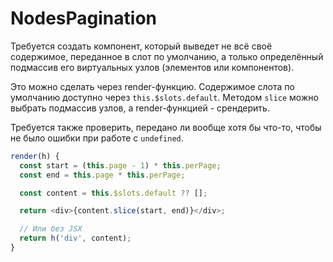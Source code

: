 # NodesPagination

Требуется создать компонент, который выведет не всё своё содержимое, переданное в слот по умолчанию, а только определённый подмассив его виртуальных узлов (элементов или компонентов).

Это можно сделать через render-функцию. Содержимое слота по умолчанию доступно через `this.$slots.default`. Методом `slice` можно выбрать подмассив узлов, а render-функцией - срендерить.

Требуется также проверить, передано ли вообще хотя бы что-то, чтобы не было ошибки при работе с `undefined`.

```javascript
render(h) {
  const start = (this.page - 1) * this.perPage;
  const end = this.page * this.perPage;

  const content = this.$slots.default ?? [];

  return <div>{content.slice(start, end)}</div>;

  // Или без JSX
  return h('div', content);
}
```  
